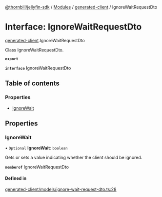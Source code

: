 [@thornbill/jellyfin-sdk](../README.md) / [Modules](../modules.md) / [generated-client](../modules/generated_client.md) / IgnoreWaitRequestDto

# Interface: IgnoreWaitRequestDto

[generated-client](../modules/generated_client.md).IgnoreWaitRequestDto

Class IgnoreWaitRequestDto.

**`export`**

**`interface`** IgnoreWaitRequestDto

## Table of contents

### Properties

- [IgnoreWait](generated_client.IgnoreWaitRequestDto.md#ignorewait)

## Properties

### IgnoreWait

• `Optional` **IgnoreWait**: `boolean`

Gets or sets a value indicating whether the client should be ignored.

**`memberof`** IgnoreWaitRequestDto

#### Defined in

[generated-client/models/ignore-wait-request-dto.ts:28](https://github.com/thornbill/jellyfin-sdk-typescript/blob/eb13db7/src/generated-client/models/ignore-wait-request-dto.ts#L28)
